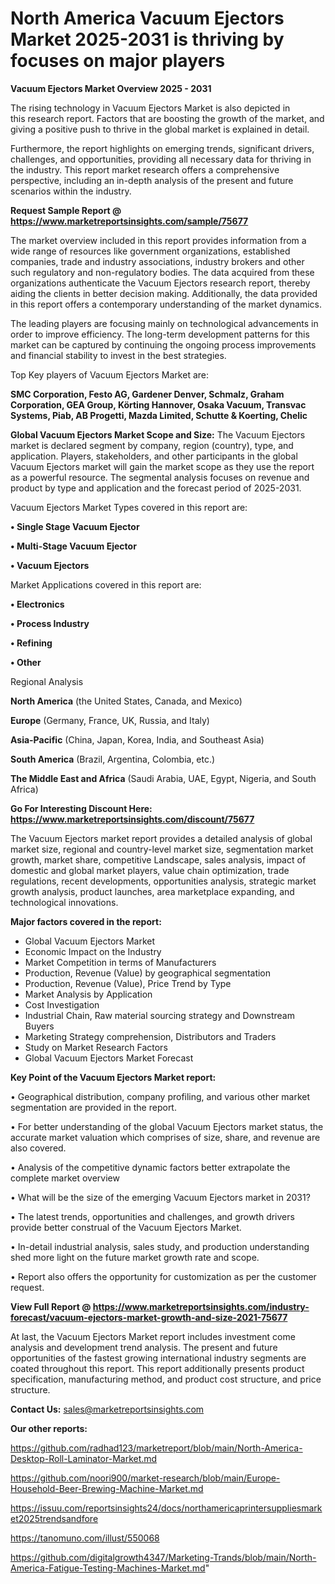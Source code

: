 # North America Vacuum Ejectors Market 2025-2031 is thriving by focuses on major players

<Strong> Vacuum Ejectors Market Overview 2025 - 2031</strong>

The rising technology in Vacuum Ejectors Market is also depicted in this research report. Factors that are boosting the growth of the market, and giving a positive push to thrive in the global market is explained in detail.

Furthermore, the report highlights on emerging trends, significant drivers, challenges, and opportunities, providing all necessary data for thriving in the industry. This report market research offers a comprehensive perspective, including an in-depth analysis of the present and future scenarios within the industry.

<strong>Request Sample Report @ <a href=https://www.marketreportsinsights.com/sample/75677>https://www.marketreportsinsights.com/sample/75677</a></strong>

The market overview included in this report provides information from a wide range of resources like government organizations, established companies, trade and industry associations, industry brokers and other such regulatory and non-regulatory bodies. The data acquired from these organizations authenticate the Vacuum Ejectors research report, thereby aiding the clients in better decision making. Additionally, the data provided in this report offers a contemporary understanding of the market dynamics.

The leading players are focusing mainly on technological advancements in order to improve efficiency. The long-term development patterns for this market can be captured by continuing the ongoing process improvements and financial stability to invest in the best strategies.

Top Key players of Vacuum Ejectors Market are:

<strong>SMC Corporation, Festo AG, Gardener Denver, Schmalz, Graham Corporation, GEA Group, Körting Hannover, Osaka Vacuum, Transvac Systems, Piab, AB Progetti, Mazda Limited, Schutte & Koerting, Chelic</strong>

<strong><b>Global Vacuum Ejectors Market Scope and Size:</b></strong>
The Vacuum Ejectors market is declared segment by company, region (country), type, and application. Players, stakeholders, and other participants in the global Vacuum Ejectors market will gain the market scope as they use the report as a powerful resource. The segmental analysis focuses on revenue and product by type and application and the forecast period of 2025-2031.

Vacuum Ejectors Market Types covered in this report are:

<strong>• Single Stage Vacuum Ejector

• Multi-Stage Vacuum Ejector

• Vacuum Ejectors</strong>

Market Applications covered in this report are:

<strong>• Electronics

• Process Industry

• Refining

• Other</strong> 

Regional Analysis

<strong>North America</strong> (the United States, Canada, and Mexico)

<strong>Europe</strong> (Germany, France, UK, Russia, and Italy)

<strong>Asia-Pacific</strong> (China, Japan, Korea, India, and Southeast Asia)

<strong>South America</strong> (Brazil, Argentina, Colombia, etc.)

<strong>The Middle East and Africa</strong> (Saudi Arabia, UAE, Egypt, Nigeria, and South Africa)

<strong>Go For Interesting Discount Here: <a href=https://www.marketreportsinsights.com/discount/75677>https://www.marketreportsinsights.com/discount/75677</a></strong>

The Vacuum Ejectors market report provides a detailed analysis of global market size, regional and country-level market size, segmentation market growth, market share, competitive Landscape, sales analysis, impact of domestic and global market players, value chain optimization, trade regulations, recent developments, opportunities analysis, strategic market growth analysis, product launches, area marketplace expanding, and technological innovations.

<strong><b>Major factors covered in the report:</b></strong>
<ul>
  <li>Global Vacuum Ejectors Market </li>
  <li>Economic Impact on the Industry</li>
  <li>Market Competition in terms of Manufacturers</li>
  <li>Production, Revenue (Value) by geographical segmentation</li>
  <li>Production, Revenue (Value), Price Trend by Type</li>
  <li>Market Analysis by Application</li>
  <li>Cost Investigation</li>
  <li>Industrial Chain, Raw material sourcing strategy and Downstream Buyers</li>
  <li>Marketing Strategy comprehension, Distributors and Traders</li>
  <li>Study on Market Research Factors</li>
  <li>Global Vacuum Ejectors Market Forecast</li>
</ul>

<strong><b>Key Point of the Vacuum Ejectors Market report:</b></strong>

• Geographical distribution, company profiling, and various other market segmentation are provided in the report.

• For better understanding of the global Vacuum Ejectors market status, the accurate market valuation which comprises of size, share, and revenue are also covered.

• Analysis of the competitive dynamic factors better extrapolate the complete market overview

• What will be the size of the emerging Vacuum Ejectors market in 2031?

• The latest trends, opportunities and challenges, and growth drivers provide better construal of the Vacuum Ejectors Market.

• In-detail industrial analysis, sales study, and production understanding shed more light on the future market growth rate and scope.

• Report also offers the opportunity for customization as per the customer request.

<strong><b>View Full Report @ <a href=https://www.marketreportsinsights.com/industry-forecast/vacuum-ejectors-market-growth-and-size-2021-75677>https://www.marketreportsinsights.com/industry-forecast/vacuum-ejectors-market-growth-and-size-2021-75677</a></b></strong>


At last, the Vacuum Ejectors Market report includes investment come analysis and development trend analysis. The present and future opportunities of the fastest growing international industry segments are coated throughout this report. This report additionally presents product specification, manufacturing method, and product cost structure, and price structure.

<strong>Contact Us:</strong>
sales@marketreportsinsights.com

<strong>Our other reports:</strong>

<a href=https://github.com/radhad123/marketreport/blob/main/North-America-Desktop-Roll-Laminator-Market.md>https://github.com/radhad123/marketreport/blob/main/North-America-Desktop-Roll-Laminator-Market.md</a>

<a href=https://github.com/noori900/market-research/blob/main/Europe-Household-Beer-Brewing-Machine-Market.md>https://github.com/noori900/market-research/blob/main/Europe-Household-Beer-Brewing-Machine-Market.md</a>

<a href=https://issuu.com/reportsinsights24/docs/northamericaprintersuppliesmarket2025trendsandfore>https://issuu.com/reportsinsights24/docs/northamericaprintersuppliesmarket2025trendsandfore</a>

<a href=https://tanomuno.com/illust/550068>https://tanomuno.com/illust/550068</a>

<a href=https://github.com/digitalgrowth4347/Marketing-Trands/blob/main/North-America-Fatigue-Testing-Machines-Market.md>https://github.com/digitalgrowth4347/Marketing-Trands/blob/main/North-America-Fatigue-Testing-Machines-Market.md</a>"
